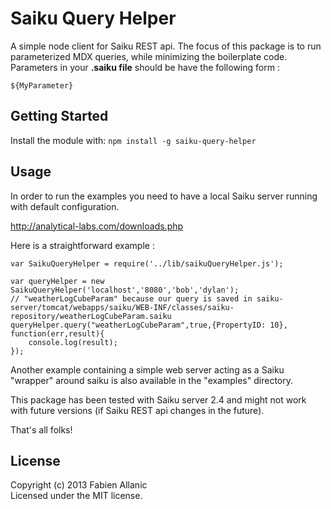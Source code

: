 Saiku Query Helper
==========

A simple node client for Saiku REST api. 
The focus of this package is to run parameterized MDX queries, while minimizing the boilerplate code.
Parameters in your **.saiku file** should be have the following form :

    ${MyParameter}

## Getting Started
Install the module with: `npm install -g saiku-query-helper`

## Usage
In order to run the examples you need to have a local Saiku server running with default configuration.

http://analytical-labs.com/downloads.php

Here is a straightforward example :

    var SaikuQueryHelper = require('../lib/saikuQueryHelper.js');
    
    var queryHelper = new SaikuQueryHelper('localhost','8080','bob','dylan');
    // "weatherLogCubeParam" because our query is saved in saiku-server/tomcat/webapps/saiku/WEB-INF/classes/saiku-repository/weatherLogCubeParam.saiku
    queryHelper.query("weatherLogCubeParam",true,{PropertyID: 10}, function(err,result){
        console.log(result);
    });


Another example containing a simple web server acting as a Saiku "wrapper" around saiku is also available in the "examples" directory.

This package has been tested with Saiku server 2.4 and might not work with future versions (if Saiku REST api changes in the future).

That's all folks!

## License
Copyright (c) 2013 Fabien Allanic  
Licensed under the MIT license.
